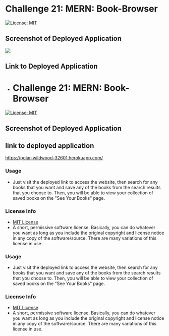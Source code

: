 # Challenge 21: MERN: Book-Browser

[![License: MIT](https://img.shields.io/badge/License-MIT-yellow.svg)](https://opensource.org/licenses/MIT)

## Screenshot of Deployed Application

![](https://www.dropbox.com/s/ktqtdo3fi157yfn/Book-Browser.png?raw=1)

## Link to Deployed Application

- # Challenge 21: MERN: Book-Browser

[![License: MIT](https://img.shields.io/badge/License-MIT-yellow.svg)](https://opensource.org/licenses/MIT)

## Screenshot of Deployed Application



## link to deployed application

https://polar-wildwood-32601.herokuapp.com/

### Usage

- Just visit the deployed link to access the website, then search for any books that you want and save any of the books from the search results that you choose to. Then, you will be able to view your collection of saved books on the "See Your Books" page.

### License Info

- [MIT License](https://opensource.org/licenses/MIT)
- A short, permissive software license. Basically, you can do whatever you want as long as you include the original copyright and license notice in any copy of the software/source. There are many variations of this license in use.

### Usage

- Just visit the deployed link to access the website, then search for any books that you want and save any of the books from the search results that you choose to. Then, you will be able to view your collection of saved books on the "See Your Books" page.

### License Info

- [MIT License](https://opensource.org/licenses/MIT)
- A short, permissive software license. Basically, you can do whatever you want as long as you include the original copyright and license notice in any copy of the software/source. There are many variations of this license in use.
